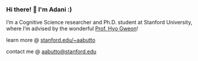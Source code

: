 ### Hi there! 👋 I'm Adani :)

I’m a Cognitive Science researcher and Ph.D. student at Stanford University, where I’m advised by the wonderful [Prof. Hyo Gweon](http://sll.stanford.edu/)!

learn more @ [stanford.edu/~aabutto](https://www.adaniabutto.com/)

contact me @ [aabutto@stanford.edu](mailto:aabutto@stanford.edu)
